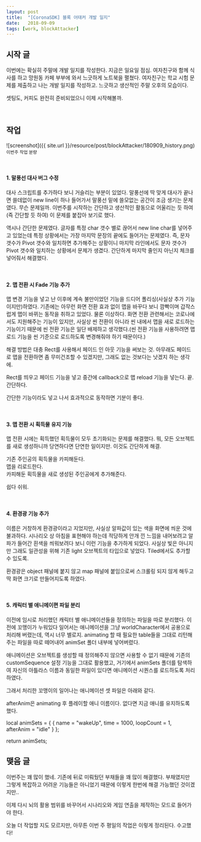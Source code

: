 ```yaml
---
layout: post
title:  "[CoronaSDK] 블록 어태커 개발 일지"
date:   2018-09-09
tags: [work, blockAttacker]
---
```


## 시작 글

  이번에는 확실히 주말에 개발 일지를 작성한다. 지금은 일요일 점심. 여자친구와 함께 식사를 하고 망원동 카페 부부에 와서 느긋하게 노트북을 펼쳤다. 여자친구는 학교 시험 문제를 제출하고 나는 개발 일지를 작성하고. 느긋하고 생산적인 주말 오후의 모습이다.

  셋팅도, 커피도 완전히 준비되었으니 이제 시작해볼까.

<br>

## 작업

![screenshot]({{ site.url }}/resource/post/blockAttacker/180909_history.png)
<br>
<small>이번주 작업 분량</small>

<br>
<h4>1. 말풍선 대사 버그 수정</h4>

  대사 스크립트를 추가하다 보니 거슬리는 부분이 있었다. 말풍선에 딱 맞게 대사가 끝나면 쓸데없이 new line이 하나 들어가서 말풍선 밑에 쓸모없는 공간이 조금 생기는 문제였다. 무슨 문제일까. 이번주를 시작하는 간단하고 생산적인 활동으로 어울리는 듯 하여(즉 간단할 듯 하여) 이 문제를 붙잡아 보기로 했다.

  역시나 간단한 문제였다. 글자를 특정 char 갯수 별로 끊어서 new line char를 넣어주고 있었는데 특정 상황에서는 가장 마지막 문장의 끝에도 들어가는 문제였다. 즉, 문자 갯수가 Pivot 갯수와 일치하면 추가해주는 상황이니 마지막 라인에서도 문자 갯수가 Pivot 갯수와 일치하는 상황에서 문제가 생겼다. 간단하게 마지막 줄인지 아닌지 체크를 넣어줘서 해결했다.

<br>
<h4> 2. 맵 전환 시 Fade 기능 추가</h4>

  맵 변경 기능을 넣고 난 이후에 계속 불만이었던 기능을 드디어 폴리싱(사실상 추가 기능이지만)하였다. 기존에는 아무런 화면 전환 효과 없이 맵을 바꾸다 보니 깜빡이며 갑작스럽게 맵이 바뀌는 동작을 취하고 있었다. 물론 이상하다. 화면 전환 관련해서는 코로나에서도 지원해주는 기능이 있지만, 사실상 씬 전환이 아니라 씬 내에서 맵을 새로 로드하는 기능이기 때문에 씬 전환 기능은 일단 배제하고 생각했다.(씬 전환 기능을 사용하려면 맵 로드 기능을 씬 기준으로 로드하도록 변경해줘야 하기 때문이다.)

  해결 방법은 대충 Rect를 사용해서 페이드 인 아웃 기능을 써보는 것. 아무래도 페이드로 맵을 전환하면 좀 무미건조할 수 있겠지만, 그래도 없는 것보다는 낫겠지 하는 생각에.

  Rect를 띄우고 페이드 기능을 넣고 중간에 callback으로 맵 reload 기능을 넣는다. 끝. 간단하다.

  간단한 기능이라도 넣고 나서 효과적으로 동작하면 기분이 좋다.

<br>
<h4> 3. 맵 전환 시 획득물 유지 기능</h4>

  맵 전환 시에는 획득했던 획득물이 모두 초기화되는 문제를 해결했다. 뭐, 모든 오브젝트를 새로 생성하니까 당연하다면 단연한 일이지만. 이것도 간단하게 해결.<br>

  기존 주인공의 획득물을 카피해둔다.<br>
  맵을 리로드한다.<br>
  카피해둔 획득물을 새로 생성된 주인공에게 추가해준다.<br>

  쉽다 쉬워.

<br>
<h4> 4. 환경광 기능 추가</h4>

  이름은 거창하게 환경광이라고 지었지만, 사실상 알파값이 있는 색을 화면에 씌운 것에 불과하다. 시나리오 상 아침을 표현해야 하는데 적당하게 안개 낀 느낌을 내어보려고 알파가 들어간 흰색을 씌워보려다 보니 이런 기능을 추가하게 되었다. 사실상 빛은 아니지만 그래도 일관성을 위해 기존 light 오브젝트의 타입으로 넣었다. Tiled에서도 추가할 수 있도록.

  환경광은 object 패널에 붙지 않고 map 패널에 붙임으로써 스크롤링 되지 않게 해두고 딱 화면 크기로 만들어지도록 하였다.

<br>
<h4> 5. 캐릭터 별 애니메이편 파일 분리</h4>

  이전에 임시로 처리했던 캐릭터 별 애니메이션들을 정의하는 파일을 따로 분리했다. 이전에 꼬맹이가 누워있다 일어서는 애니메이션을 그냥 worldCharacter에서 공용으로 처리해 버렸는데, 역시 너무 별로지. animating 할 때 필요한 table들을 그대로 리턴해주는 파일을 따로 떼어내어 animSet 폴더 내부에 넣어버렸다.

  애니메이션은 오브젝트를 생성할 때 정의해주지 않으면 사용할 수 없기 때문에 기존의 customSequence 설정 기능을 그대로 활용했고, 거기에서 animSets 폴더를 탐색하여 자신의 아틀라스 이름과 동일한 파일이 있다면 애니메이션 시퀀스를 로드하도록 처리하였다.

  그래서 처리한 꼬맹이의 일어나는 애니메이션 셋 파일은 아래와 같다.

  afterAnim은 animating 후 플레이할 애니 이름이다. 없다면 지금 애니를 유지하도록 했다.

  local animSets =
{
    {
        name = "wakeUp",
        time = 1000,
        loopCount = 1,
        afterAnim = "idle"
    }
};

return animSets;
<br>

## 맺음 글

  이번주는 꽤 많이 했네. 기존에 뒤로 미뤄뒀던 부채들을 꽤 많이 해결했다. 부채였지만 그렇게 복잡하고 어려운 기능들은 아니었기 때문에 이렇게 한번에 해결 가능했던 것이겠지만..

  이제 다시 뇌의 활용 범위를 바꾸어서 시나리오와 게임 연출을 제작하는 모드로 들어가야 한다.

  오늘 더 작업할 지도 모르지만, 아무튼 이번 주 평일의 작업은 이렇게 정리된다. 수고했다!